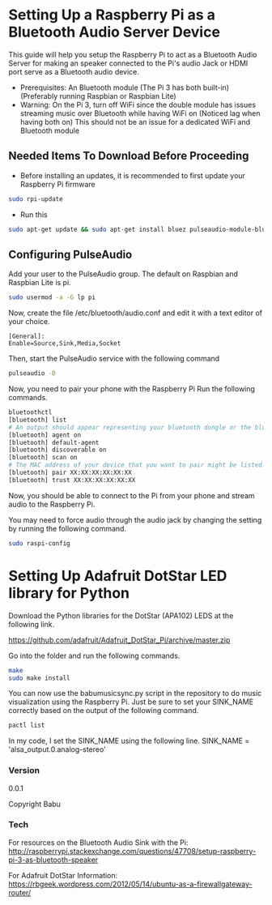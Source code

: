 # Setting Up a Raspberry Pi as a Bluetooth Audio Server Device

This guide will help you setup the Raspberry Pi to act as a Bluetooth Audio Server for making an speaker connected to the Pi's audio Jack or HDMI port serve as a Bluetooth audio device.

  - Prerequisites: An Bluetooth module (The Pi 3 has both built-in) (Preferably running Raspbian or Raspbian Lite)
  - Warning: On the Pi 3, turn off WiFi since the double module has issues streaming music over Bluetooth while having WiFi on (Noticed lag when having both on) This should not be an issue for a dedicated WiFi and Bluetooth module

## Needed Items To Download Before Proceeding

  - Before installing an updates, it is recommended to first update your Raspberry Pi firmware
```sh
sudo rpi-update
```
  - Run this
```sh
sudo apt-get update && sudo apt-get install bluez pulseaudio-module-bluetooth python-gobject python-gobject-2 bluez-tools udev
```

## Configuring PulseAudio

Add your user to the PulseAudio group. The default on Raspbian and Raspbian Lite is pi.

```sh
sudo usermod -a -G lp pi
```

Now, create the file /etc/bluetooth/audio.conf and edit it with a text editor of your choice.

```
[General]:
Enable=Source,Sink,Media,Socket
```

Then, start the PulseAudio service with the following command

```sh
pulseaudio -D
```

Now, you need to pair your phone with the Raspberry Pi
Run the following commands.
```sh
bluetoothctl
[bluetooth] list
# An output should appear representing your bluetooth dongle or the bluetooth module on the Pi 3
[bluetooth] agent on
[bluetooth] default-agent
[bluetooth] discoverable on
[bluetooth] scan on
# The MAC address of your device that you want to pair might be listed. If so, note down the MAC address that is associated with the name of the device you want to pair
[bluetooth] pair XX:XX:XX:XX:XX:XX
[bluetooth] trust XX:XX:XX:XX:XX:XX
```

Now, you should be able to connect to the Pi from your phone and stream audio to the Raspberry Pi.

You may need to force audio through the audio jack by changing the setting by running the following command.

```sh
sudo raspi-config
```

# Setting Up Adafruit DotStar LED library for Python
Download the Python libraries for the DotStar (APA102) LEDS at the following link.

https://github.com/adafruit/Adafruit_DotStar_Pi/archive/master.zip

Go into the folder and run the following commands.

```sh
make
sudo make install
```

You can now use the babumusicsync.py script in the repository to do music visualization using the Raspberry Pi.
Just be sure to set your SINK_NAME correctly based on the output of the following command.

```sh
pactl list
```

In my code, I set the SINK_NAME using the following line.
SINK_NAME = 'alsa_output.0.analog-stereo'

### Version
0.0.1

Copyright Babu

### Tech

For resources on the Bluetooth Audio Sink with the Pi:
http://raspberrypi.stackexchange.com/questions/47708/setup-raspberry-pi-3-as-bluetooth-speaker

For Adafruit DotStar Information:
https://rbgeek.wordpress.com/2012/05/14/ubuntu-as-a-firewallgateway-router/
